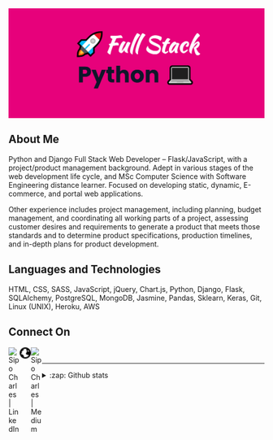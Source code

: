 <img align = "center" src = "img/fs-py.jpg">

<h2>About Me</h2>

<p>Python and Django Full Stack Web Developer – Flask/JavaScript, with a project/product management background. Adept in various stages of the web development life cycle, and MSc Computer Science with Software Engineering distance learner. Focused on developing static, dynamic, E-commerce, and portal web applications.</p>

<p>Other experience includes project management, including planning, budget management, and coordinating all working parts of a project, assessing customer desires and requirements to generate a product that meets those standards and to determine product specifications, production timelines, and in-depth plans for product development.</p>

<h2>Languages and Technologies</h2>

<p>HTML, CSS, SASS, JavaScript, jQuery, Chart.js, Python, Django, Flask, SQLAlchemy, PostgreSQL, MongoDB, Jasmine, Pandas, Sklearn, Keras, Git, Linux (UNIX), Heroku, AWS</p>

<h2>Connect On</h2>

[<img align="left" alt="Sipo Charles | LinkedIn" width="22px" src="https://cdn.jsdelivr.net/npm/simple-icons@v3/icons/linkedin.svg" />][linkedin]
[<img align="left" alt="sipo.io" width="22px" src="https://raw.githubusercontent.com/iconic/open-iconic/master/svg/globe.svg" />][website]
[<img align="left" alt="Sipo Charles | Medium" width="22px" src="https://cdn.jsdelivr.net/npm/simple-icons@v3/icons/medium.svg" />][medium]
<br />

---

<details>
    <summary>:zap: Github stats</summary>
    <img align="left" alt="sipostudent's Github Stats" src="https://github-readme-stats.vercel.app/api?username=sipostudent&count_private=true&hide=issues,contribs&show_icons=true&hide_border=true" />
</details>

[website]: https://www.sipo.io/
[medium]: https://medium.com/@sipocharles18
[linkedin]: https://www.linkedin.com/in/sipo-cyrus-charles/